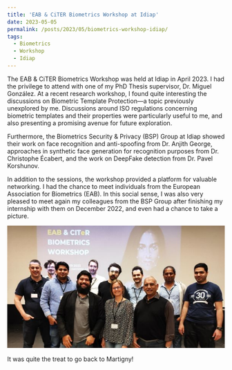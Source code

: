 ```yaml
---
title: 'EAB & CiTER Biometrics Workshop at Idiap'
date: 2023-05-05
permalink: /posts/2023/05/biometrics-workshop-idiap/
tags:
  - Biometrics
  - Workshop
  - Idiap
---
```


The EAB & CiTER Biometrics Workshop was held at Idiap in April 2023. I had the privilege to attend with one of my PhD Thesis supervisor, Dr. Miguel González. At a recent research workshop, I found quite interesting the discussions on Biometric Template Protection—a topic previously unexplored by me. Discussions around ISO regulations concerning biometric templates and their properties were particularly useful to me, and also presenting a promising avenue for future exploration.

Furthermore, the Biometrics Security & Privacy (BSP) Group at Idiap showed their work on face recognition and anti-spoofing from Dr. Anjith George, approaches in synthetic face generation for recognition purposes from Dr. Christophe Écabert, and the work on DeepFake detection from Dr. Pavel Korshunov.

In addition to the sessions, the workshop provided a platform for valuable networking. I had the chance to meet individuals from the European Association for Biometrics (EAB). In this social sense, I was also very pleased to meet again my colleagues from the BSP Group after finishing my internship with them on December 2022, and even had a chance to take a picture.

<img src="/images/idiap-workshop.jpg">

It was quite the treat to go back to Martigny!
